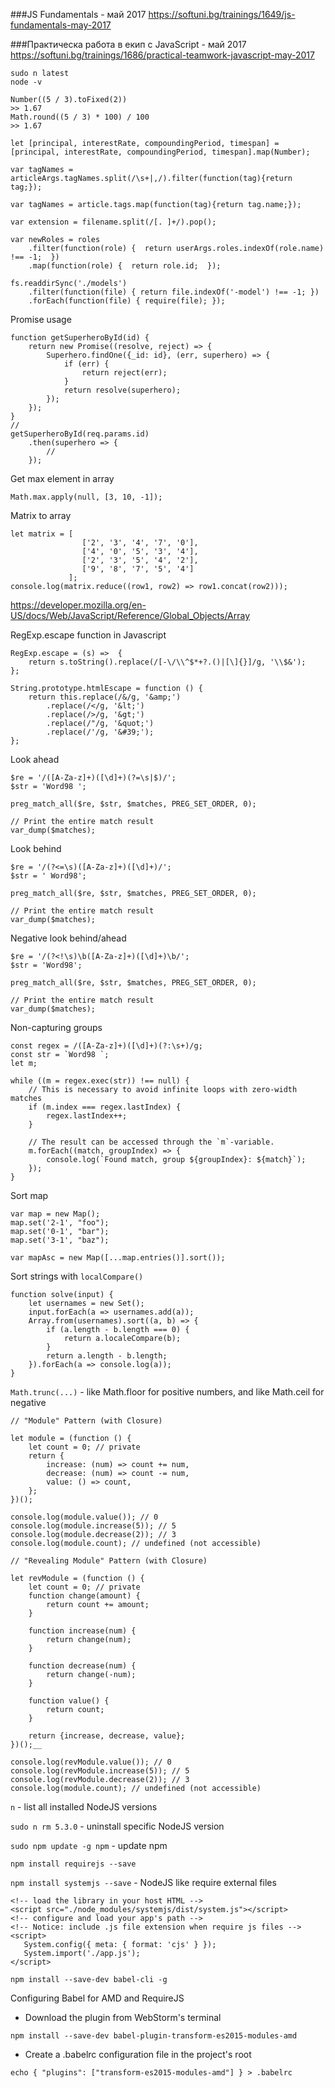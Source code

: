 ###JS Fundamentals - май 2017
https://softuni.bg/trainings/1649/js-fundamentals-may-2017

###Практическа работа в екип с JavaScript - май 2017
https://softuni.bg/trainings/1686/practical-teamwork-javascript-may-2017

```
sudo n latest
node -v
```

```
Number((5 / 3).toFixed(2))
>> 1.67
Math.round((5 / 3) * 100) / 100
>> 1.67
```

```
let [principal, interestRate, compoundingPeriod, timespan] = [principal, interestRate, compoundingPeriod, timespan].map(Number);

var tagNames = articleArgs.tagNames.split(/\s+|,/).filter(function(tag){return tag;});

var tagNames = article.tags.map(function(tag){return tag.name;});

var extension = filename.split(/[. ]+/).pop();

var newRoles = roles
    .filter(function(role) {  return userArgs.roles.indexOf(role.name) !== -1;  })
    .map(function(role) {  return role.id;  });

fs.readdirSync('./models')
	.filter(function(file) { return file.indexOf('-model') !== -1; })
	.forEach(function(file) { require(file); });

```

Promise usage
```
function getSuperheroById(id) {
    return new Promise((resolve, reject) => {
        Superhero.findOne({_id: id}, (err, superhero) => {
            if (err) {
                return reject(err);
            }
            return resolve(superhero);
        });
    });
}
//
getSuperheroById(req.params.id)
    .then(superhero => {
        //
    });
```

Get max element in array

`Math.max.apply(null, [3, 10, -1]);`

Matrix to array

```
let matrix = [
                ['2', '3', '4', '7', '0'],
                ['4', '0', '5', '3', '4'],
                ['2', '3', '5', '4', '2'],
                ['9', '8', '7', '5', '4']   
             ];
console.log(matrix.reduce((row1, row2) => row1.concat(row2)));
```

https://developer.mozilla.org/en-US/docs/Web/JavaScript/Reference/Global_Objects/Array

RegExp.escape function in Javascript

```
RegExp.escape = (s) =>  {
    return s.toString().replace(/[-\/\\^$*+?.()|[\]{}]/g, '\\$&');
};

String.prototype.htmlEscape = function () {
    return this.replace(/&/g, '&amp;')
        .replace(/</g, '&lt;')
        .replace(/>/g, '&gt;')
        .replace(/"/g, '&quot;')
        .replace(/'/g, '&#39;');
};
```

Look ahead

```
$re = '/([A-Za-z]+)([\d]+)(?=\s|$)/';
$str = 'Word98 ';

preg_match_all($re, $str, $matches, PREG_SET_ORDER, 0);

// Print the entire match result
var_dump($matches);
```

Look behind

```
$re = '/(?<=\s)([A-Za-z]+)([\d]+)/';
$str = ' Word98';

preg_match_all($re, $str, $matches, PREG_SET_ORDER, 0);

// Print the entire match result
var_dump($matches);
```

Negative look behind/ahead

```
$re = '/(?<!\s)\b([A-Za-z]+)([\d]+)\b/';
$str = 'Word98';

preg_match_all($re, $str, $matches, PREG_SET_ORDER, 0);

// Print the entire match result
var_dump($matches);
```

Non-capturing groups

```
const regex = /([A-Za-z]+)([\d]+)(?:\s+)/g;
const str = `Word98 `;
let m;

while ((m = regex.exec(str)) !== null) {
    // This is necessary to avoid infinite loops with zero-width matches
    if (m.index === regex.lastIndex) {
        regex.lastIndex++;
    }
    
    // The result can be accessed through the `m`-variable.
    m.forEach((match, groupIndex) => {
        console.log(`Found match, group ${groupIndex}: ${match}`);
    });
}
```

Sort map

```
var map = new Map();
map.set('2-1', "foo");
map.set('0-1', "bar");
map.set('3-1', "baz");

var mapAsc = new Map([...map.entries()].sort());
```

Sort strings with `localCompare()`

```
function solve(input) {
    let usernames = new Set();
    input.forEach(a => usernames.add(a));
    Array.from(usernames).sort((a, b) => {
        if (a.length - b.length === 0) {
            return a.localeCompare(b);
        }
        return a.length - b.length;
    }).forEach(a => console.log(a));
}
```

`Math.trunc(...)` - like Math.floor for positive numbers, and like Math.ceil for negative


```
// "Module" Pattern (with Closure)

let module = (function () {
    let count = 0; // private
    return {
        increase: (num) => count += num,
        decrease: (num) => count -= num,
        value: () => count,
    };
})();

console.log(module.value()); // 0
console.log(module.increase(5)); // 5
console.log(module.decrease(2)); // 3
console.log(module.count); // undefined (not accessible)
```

```
// "Revealing Module" Pattern (with Closure)

let revModule = (function () {
    let count = 0; // private
    function change(amount) {
        return count += amount;
    }

    function increase(num) {
        return change(num);
    }

    function decrease(num) {
        return change(-num);
    }

    function value() {
        return count;
    }

    return {increase, decrease, value};
})();__

console.log(revModule.value()); // 0
console.log(revModule.increase(5)); // 5
console.log(revModule.decrease(2)); // 3
console.log(module.count); // undefined (not accessible)
```

`n` - list all installed NodeJS versions

`sudo n rm 5.3.0` - uninstall specific NodeJS version

`sudo npm update -g npm` - update npm

`npm install requirejs --save`

`npm install systemjs --save` - NodeJS like require external files

```
<!-- load the library in your host HTML -->
<script src="./node_modules/systemjs/dist/system.js"></script>
<!-- configure and load your app's path -->
<!-- Notice: include .js file extension when require js files -->
<script>
   System.config({ meta: { format: 'cjs' } });
   System.import('./app.js');
</script>
```

`npm install --save-dev babel-cli -g`

Configuring Babel for AMD and RequireJS

- Download the plugin from WebStorm's terminal

`npm install --save-dev babel-plugin-transform-es2015-modules-amd`

- Create a .babelrc configuration file in the project's root

`echo { "plugins": ["transform-es2015-modules-amd"] } > .babelrc`



